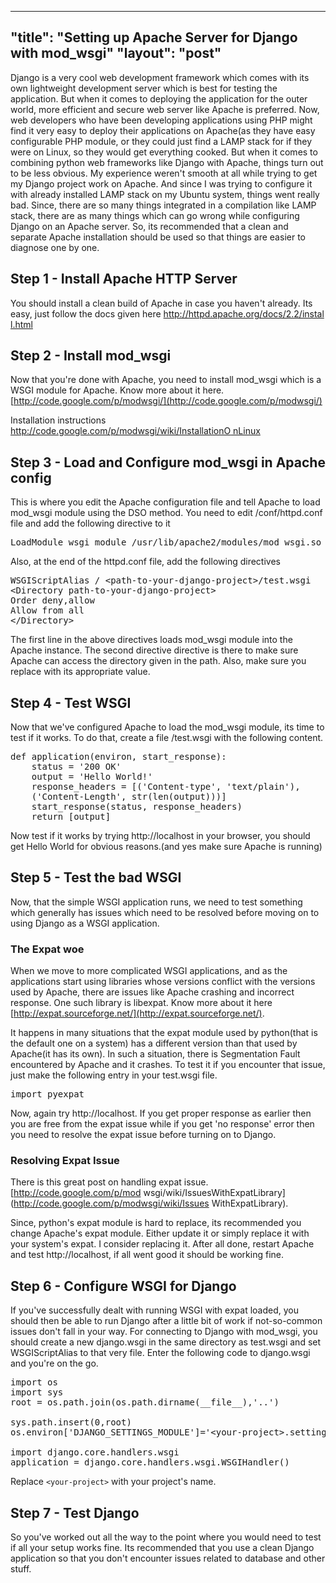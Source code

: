 -------
"title": "Setting up Apache Server for Django with mod_wsgi"
"layout": "post"
-------

Django is a very cool web development framework which comes with its own
lightweight development server which is best for testing the application. But
when it comes to deploying the application for the outer world, more efficient
and secure web server like Apache is preferred. Now, web developers who have
been developing applications using PHP might find it very easy to deploy their
applications on Apache(as they have easy configurable PHP module, or they
could just find a LAMP stack for if they were on Linux, so they would get
everything cooked. But when it comes to combining python web frameworks like
Django with Apache, things turn out to be less obvious. My experience weren't
smooth at all while trying to get my Django project work on Apache. And since
I was trying to configure it with already installed LAMP stack on my Ubuntu
system, things went really bad. Since, there are so many things integrated in
a compilation like LAMP stack, there are as many things which can go wrong
while configuring Django on an Apache server. So, its recommended that a clean
and separate Apache installation should be used so that things are easier to
diagnose one by one.

## Step 1 - Install Apache HTTP Server

You should install a clean build of Apache in case you haven't already. Its
easy, just follow the docs given here [http://httpd.apache.org/docs/2.2/instal
l.html](http://httpd.apache.org/docs/2.2/install.html)

## Step 2 - Install mod_wsgi

Now that you're done with Apache, you need to install mod_wsgi which is a WSGI
module for Apache. Know more about it here.
[http://code.google.com/p/modwsgi/](http://code.google.com/p/modwsgi/)

Installation instructions [http://code.google.com/p/modwsgi/wiki/InstallationO
nLinux](http://code.google.com/p/modwsgi/wiki/InstallationOnLinux) 

## Step 3 - Load and Configure mod_wsgi in Apache config 

This is where you edit the Apache
configuration file and tell Apache to load mod_wsgi module using the DSO
method. You need to edit /conf/httpd.conf file and add the following directive
to it

<pre class="apache">
LoadModule wsgi_module /usr/lib/apache2/modules/mod_wsgi.so
</pre>

Also, at the end of the httpd.conf file, add the following directives

<pre class="apache">
WSGIScriptAlias / &lt;path-to-your-django-project&gt;/test.wsgi
&lt;Directory path-to-your-django-project&gt;
Order deny,allow
Allow from all
&lt;/Directory&gt;
</pre>

The first line in the above directives loads mod_wsgi module into the Apache
instance. The second directive <Directory> directive is there to make sure
Apache can access the directory given in the path. Also, make sure you replace
<path-to-your-django-project> with its appropriate value.

## Step 4 - Test WSGI

Now that we've configured Apache to load the mod_wsgi module, its time to test
if it works. To do that, create a file <path-to-your-django-project>/test.wsgi
with the following content.
<pre class="python">
def application(environ, start_response):
	status = '200 OK'
	output = 'Hello World!'
	response_headers = [('Content-type', 'text/plain'),
	('Content-Length', str(len(output)))]
	start_response(status, response_headers)
	return [output]
</pre>

Now test if it works by trying http://localhost in your browser, you should
get Hello World for obvious reasons.(and yes make sure Apache is running)

## Step 5 - Test the bad WSGI

Now, that the simple WSGI application runs, we need to test something which
generally has issues which need to be resolved before moving on to using
Django as a WSGI application.

### **The Expat woe**

When we move to more complicated WSGI applications, and as the applications
start using libraries whose versions conflict with the versions used by
Apache, there are issues like Apache crashing and incorrect response. One such
library is libexpat. Know more about it here [http://expat.sourceforge.net/](http://expat.sourceforge.net/).

It happens in many situations that the expat module used by python(that is the
default one on a system) has a different version than that used by Apache(it
has its own). In such a situation, there is Segmentation Fault encountered by
Apache and it crashes. To test it if you encounter that issue, just make the
following entry in your test.wsgi file.

<pre class="python">
import pyexpat
</pre>

Now, again try http://localhost. If you get proper response as earlier then
you are free from the expat issue while if you get 'no response' error then
you need to resolve the expat issue before turning on to Django.

### **Resolving Expat Issue**

There is this great post on handling expat issue. [http://code.google.com/p/mod
wsgi/wiki/IssuesWithExpatLibrary](http://code.google.com/p/modwsgi/wiki/Issues
WithExpatLibrary).

Since, python's expat module is hard to replace, its
recommended you change Apache's expat module. Either update it or simply
replace it with your system's expat. I consider replacing it. After all done,
restart Apache and test http://localhost, if all went good it should be
working fine.

## Step 6 - Configure WSGI for Django

If you've successfully dealt with running WSGI with expat loaded, you should
then be able to run Django after a little bit of work if not-so-common issues
don't fall in your way. For connecting to Django with mod_wsgi, you should
create a new django.wsgi in the same directory as test.wsgi and set
WSGIScriptAlias to that very file. Enter the following code to django.wsgi and
you're on the go.

<pre class="python">
import os
import sys
root = os.path.join(os.path.dirname(__file__),'..')

sys.path.insert(0,root)
os.environ['DJANGO_SETTINGS_MODULE']='&lt;your-project&gt;.settings'

import django.core.handlers.wsgi
application = django.core.handlers.wsgi.WSGIHandler()
</pre>

Replace ```<your-project>``` with your project's name. 

## Step 7 - Test Django

So you've worked out all the way to the point where you would need to test if all
your setup works fine. Its recommended that you use a clean Django application
so that you don't encounter issues related to database and other stuff.

